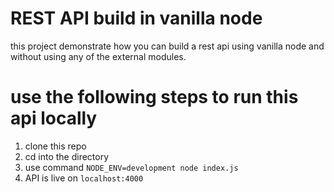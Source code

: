 # REST API build in vanilla node
this project demonstrate how you can build a rest api using vanilla node and without using any of the external modules.

# use the following steps to run this api locally
1. clone this repo
2. cd into the directory
3. use command `NODE_ENV=development node index.js`
4. API is live on `localhost:4000`

